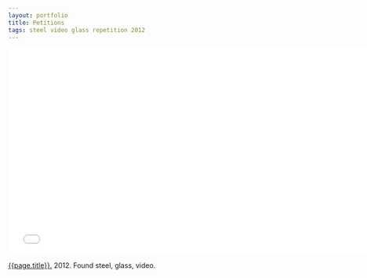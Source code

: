 ```yaml
---
layout: portfolio
title: Petitions
tags: steel video glass repetition 2012
---
```


<iframe src="//player.vimeo.com/video/56941583?title=0&amp;byline=0&amp;portrait=0" width="750" height="422" frameborder="0" webkitallowfullscreen mozallowfullscreen allowfullscreen></iframe> 

[{{page.title}}.](http://vimeo.com/56941583)  2012.  Found steel, glass, video.

